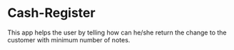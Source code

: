 # Cash-Register
 This app helps the user by telling how can he/she return the change to the customer with minimum number of notes.
